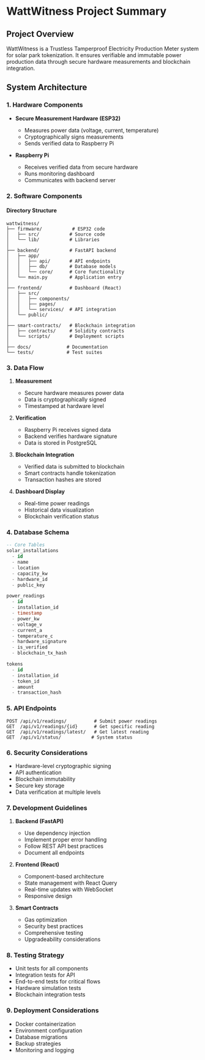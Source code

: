 # WattWitness Project Summary

## Project Overview
WattWitness is a Trustless Tamperproof Electricity Production Meter system for solar park tokenization. It ensures verifiable and immutable power production data through secure hardware measurements and blockchain integration.

## System Architecture

### 1. Hardware Components
- **Secure Measurement Hardware (ESP32)**
  - Measures power data (voltage, current, temperature)
  - Cryptographically signs measurements
  - Sends verified data to Raspberry Pi

- **Raspberry Pi**
  - Receives verified data from secure hardware
  - Runs monitoring dashboard
  - Communicates with backend server

### 2. Software Components

#### Directory Structure
```
wattwitness/
├── firmware/           # ESP32 code
│   ├── src/           # Source code
│   └── lib/           # Libraries
│
├── backend/           # FastAPI backend
│   ├── app/
│   │   ├── api/       # API endpoints
│   │   ├── db/        # Database models
│   │   └── core/      # Core functionality
│   └── main.py        # Application entry
│
├── frontend/          # Dashboard (React)
│   ├── src/
│   │   ├── components/
│   │   ├── pages/
│   │   └── services/  # API integration
│   └── public/
│
├── smart-contracts/   # Blockchain integration
│   ├── contracts/     # Solidity contracts
│   └── scripts/       # Deployment scripts
│
├── docs/             # Documentation
└── tests/            # Test suites
```

### 3. Data Flow
1. **Measurement**
   - Secure hardware measures power data
   - Data is cryptographically signed
   - Timestamped at hardware level

2. **Verification**
   - Raspberry Pi receives signed data
   - Backend verifies hardware signature
   - Data is stored in PostgreSQL

3. **Blockchain Integration**
   - Verified data is submitted to blockchain
   - Smart contracts handle tokenization
   - Transaction hashes are stored

4. **Dashboard Display**
   - Real-time power readings
   - Historical data visualization
   - Blockchain verification status

### 4. Database Schema
```sql
-- Core Tables
solar_installations
  - id
  - name
  - location
  - capacity_kw
  - hardware_id
  - public_key

power_readings
  - id
  - installation_id
  - timestamp
  - power_kw
  - voltage_v
  - current_a
  - temperature_c
  - hardware_signature
  - is_verified
  - blockchain_tx_hash

tokens
  - id
  - installation_id
  - token_id
  - amount
  - transaction_hash
```

### 5. API Endpoints
```
POST /api/v1/readings/          # Submit power readings
GET  /api/v1/readings/{id}      # Get specific reading
GET  /api/v1/readings/latest/   # Get latest reading
GET  /api/v1/status/           # System status
```

### 6. Security Considerations
- Hardware-level cryptographic signing
- API authentication
- Blockchain immutability
- Secure key storage
- Data verification at multiple levels

### 7. Development Guidelines
1. **Backend (FastAPI)**
   - Use dependency injection
   - Implement proper error handling
   - Follow REST API best practices
   - Document all endpoints

2. **Frontend (React)**
   - Component-based architecture
   - State management with React Query
   - Real-time updates with WebSocket
   - Responsive design

3. **Smart Contracts**
   - Gas optimization
   - Security best practices
   - Comprehensive testing
   - Upgradeability considerations

### 8. Testing Strategy
- Unit tests for all components
- Integration tests for API
- End-to-end tests for critical flows
- Hardware simulation tests
- Blockchain integration tests

### 9. Deployment Considerations
- Docker containerization
- Environment configuration
- Database migrations
- Backup strategies
- Monitoring and logging 